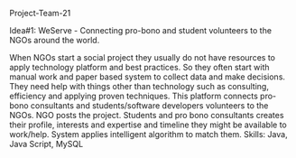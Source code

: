 Project-Team-21

Idea#1: WeServe - Connecting  pro-bono and student volunteers to the NGOs around the world. 

When NGOs start a social project they usually do not have resources to apply technology platform and best practices. So they often  start with manual work and paper based system to collect  data and make decisions. They need help with things other than technology such as consulting, efficiency and applying proven techniques. This platform connects pro-bono consultants and students/software developers  volunteers to the NGOs. 
NGO posts the project. Students and pro  bono consultants creates their profile, interests and expertise and timeline they might be available to work/help. System applies intelligent algorithm to match them. 
Skills: Java, Java Script, MySQL

